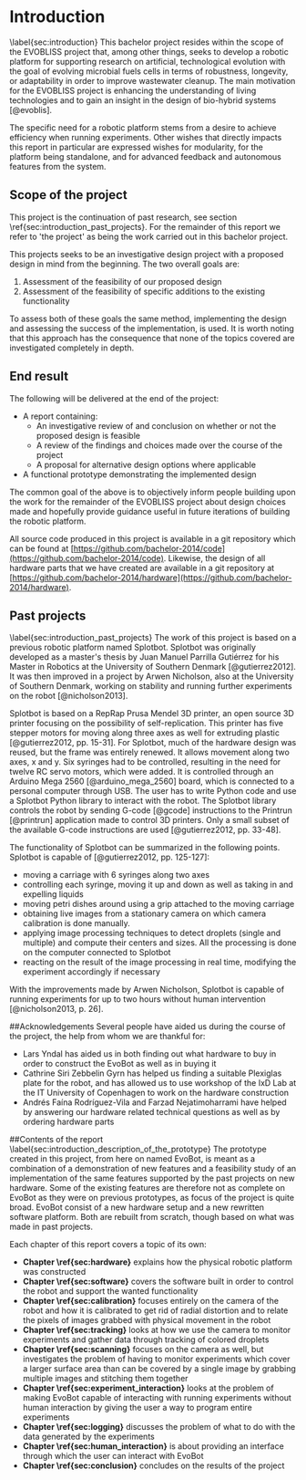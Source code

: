 # Introduction
\label{sec:introduction}
This bachelor project resides within the scope of the EVOBLISS project that,
among other things, seeks to develop a robotic platform for supporting research
on artificial, technological evolution with the goal of evolving microbial fuels
cells in terms of robustness, longevity, or adaptability in order to improve
wastewater cleanup. The main motivation for the EVOBLISS project is enhancing
the understanding of living technologies and to gain an insight in the design of
bio-hybrid systems [@evoblis].

The specific need for a robotic platform stems from a desire to
achieve efficiency when running experiments. Other wishes that
directly impacts this report in particular are expressed wishes for
modularity, for the platform being standalone, and for advanced feedback
and autonomous features from the system.

## Scope of the project
This project is the continuation of past research, see section
\ref{sec:introduction_past_projects}. For the remainder of this report we
refer to 'the project' as being the work carried out in this bachelor
project.

This projects seeks to be an investigative design project with a proposed
design in mind from the beginning. The two overall goals are:

1. Assessment of the feasibility of our proposed design
2. Assessment of the feasibility of specific additions to the existing functionality

To assess both of these goals the same method, implementing the design
and assessing the success of the implementation, is used. It is worth
noting that this approach has the consequence that none of the topics
covered are investigated completely in depth.

## End result
The following will be delivered at the end of the project:

- A report containing:
	- An investigative review of and conclusion on whether or not the
	proposed design is feasible
	- A review of the findings and choices made over the course of
	the project
	- A proposal for alternative design options where applicable
- A functional prototype demonstrating the implemented design

The common goal of the above is to objectively inform people building upon the
work for the remainder of the EVOBLISS project about design choices made and
hopefully provide guidance useful in future iterations of building the robotic
platform.

All source code produced in this project is available in a git
repository which can be found at
[https://github.com/bachelor-2014/code](https://github.com/bachelor-2014/code).
Likewise, the design of all hardware parts that we have created are
available in a git repository at
[https://github.com/bachelor-2014/hardware](https://github.com/bachelor-2014/hardware).

## Past projects
\label{sec:introduction_past_projects}
The work of this project is based on a previous robotic platform named Splotbot.
Splotbot was originally developed as a master's thesis by Juan Manuel Parrilla
Gutiérrez for his Master in Robotics at the University of Southern Denmark
[@gutierrez2012]. It was then improved in a project by Arwen Nicholson, also at
the University of Southern Denmark, working on stability and running further
experiments on the robot [@nicholson2013].

Splotbot is based on a RepRap Prusa Mendel 3D printer, an open source 3D
printer focusing on the possibility of self-replication. This printer has five
stepper motors for moving along three axes as well for extruding plastic
[@gutierrez2012, pp. 15-31]. For Splotbot, much of the hardware design was
reused, but the frame was entirely renewed. It allows movement along two axes, x
and y. Six syringes had to be controlled, resulting in the need for twelve RC
servo motors, which were added. It is controlled through an Arduino Mega 2560
[@arduino_mega_2560] board, which is connected to a personal computer through
USB. The user has to write Python code and use a Splotbot Python library to
interact with the robot. The Splotbot library controls the robot by sending
G-code [@gcode] instructions to the Printrun [@printrun] application made to
control 3D printers. Only a small subset of the available G-code instructions
are used [@gutierrez2012, pp. 33-48].

The functionality of Splotbot can be summarized in the following points.
Splotbot is capable of [@gutierrez2012, pp. 125-127]:

- moving a carriage with 6 syringes along two axes
- controlling each syringe, moving it up and down as well as taking in and
  expelling liquids
- moving petri dishes around using a grip attached to the moving carriage
- obtaining live images from a stationary camera on which camera calibration is
  done manually.
- applying image processing techniques to detect droplets (single and multiple)
  and compute their centers and sizes. All the processing is done on the
  computer connected to Splotbot 
- reacting on the result of the image processing in real time, modifying the
  experiment accordingly if necessary

With the improvements made by Arwen Nicholson, Splotbot is capable of running
experiments for up to two hours without human intervention [@nicholson2013, p.
26].

##Acknowledgements
Several people have aided us during the course of the project, the help from
whom we are thankful for:

- Lars Yndal has aided us in both finding out what hardware to buy in order to
    construct the EvoBot as well as in buying it
- Cathrine Siri Zebbelin Gyrn has helped us finding a suitable Plexiglas plate
    for the robot, and has allowed us to use workshop of the IxD Lab at the IT
    University of Copenhagen to work on the hardware construction
- Andrés Faína Rodríguez-Vila and Farzad Nejatimoharrami have helped by answering
    our hardware related technical questions as well as by ordering hardware parts

##Contents of the report
\label{sec:introduction_description_of_the_prototype}
The prototype created in this project, from here on named EvoBot, is meant as a
combination of a demonstration of new features and a feasibility study of an
implementation of the same features supported by the past projects on new
hardware. Some of the existing features are therefore not as complete on EvoBot
as they were on previous prototypes, as focus of the project is quite broad.
EvoBot consist of a new hardware setup and a new rewritten software platform.
Both are rebuilt from scratch, though based on what was made in past projects.

Each chapter of this report covers a topic of its own:

- **Chapter \ref{sec:hardware}** explains how the physical robotic platform was
    constructed
- **Chapter \ref{sec:software}** covers the software built in order to control
    the robot and support the wanted functionality
- **Chapter \ref{sec:calibration}** focuses entirely on the camera of the robot
    and how it is calibrated to get rid of radial distortion and to relate the
    pixels of images grabbed with physical movement in the robot
- **Chapter \ref{sec:tracking}** looks at how we use the camera to monitor
    experiments and gather data through tracking of colored droplets
- **Chapter \ref{sec:scanning}** focuses on the camera as well, but investigates 
    the problem of having to monitor experiments which cover a larger surface
    area than can be covered by a single image by grabbing multiple images and
    stitching them together
- **Chapter \ref{sec:experiment_interaction}** looks at the problem of making
    EvoBot capable of interacting with running experiments without human
    interaction by giving the user a way to program entire experiments
- **Chapter \ref{sec:logging}** discusses the problem of what to do with the
    data generated by the experiments
- **Chapter \ref{sec:human_interaction}** is about providing an interface
    through which the user can interact with EvoBot
- **Chapter \ref{sec:conclusion}** concludes on the results of the project
